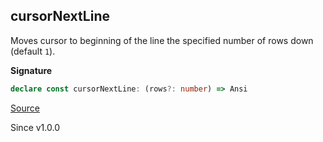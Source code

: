 ## cursorNextLine

Moves cursor to beginning of the line the specified number of rows down
(default `1`).

**Signature**

```ts
declare const cursorNextLine: (rows?: number) => Ansi
```

[Source](https://github.com/Effect-TS/effect/tree/main/packages/printer-ansi/src/Ansi.ts#L402)

Since v1.0.0
